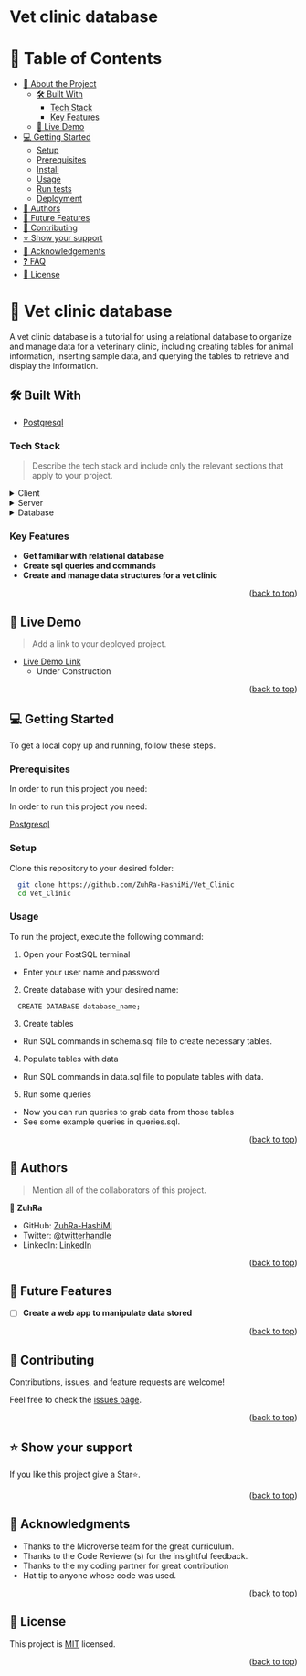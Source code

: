 # Vet clinic database

<a name="readme-top"></a>

# 📗 Table of Contents

- [📖 About the Project](#about-project)
  - [🛠 Built With](#built-with)
    - [Tech Stack](#tech-stack)
    - [Key Features](#key-features)
  - [🚀 Live Demo](#live-demo)
- [💻 Getting Started](#getting-started)
  - [Setup](#setup)
  - [Prerequisites](#prerequisites)
  - [Install](#install)
  - [Usage](#usage)
  - [Run tests](#run-tests)
  - [Deployment](#triangular_flag_on_post-deployment)
- [👥 Authors](#authors)
- [🔭 Future Features](#future-features)
- [🤝 Contributing](#contributing)
- [⭐️ Show your support](#support)
- [🙏 Acknowledgements](#acknowledgements)
- [❓ FAQ](#faq)
- [📝 License](#license)

<!-- PROJECT DESCRIPTION -->

# 📖 Vet clinic database <a name="about-project"></a>

A vet clinic database is a tutorial for using a relational database to organize and manage data for a veterinary clinic, including creating tables for animal information, inserting sample data, and querying the tables to retrieve and display the information.

## 🛠 Built With <a name="built-with"></a>
- [Postgresql](https://www.postgresql.org/)

### Tech Stack <a name="tech-stack"></a>

> Describe the tech stack and include only the relevant sections that apply to your project.

<details>
  <summary>Client</summary>
  <ul>
    <li><a href="https://reactjs.org/">React.js</a></li>
  </ul>
</details>

<details>
  <summary>Server</summary>
  <ul>
    <li><a href="https://expressjs.com/">Express.js</a></li>
  </ul>
</details>

<details>
<summary>Database</summary>
  <ul>
    <li><a href="https://www.postgresql.org/">PostgreSQL</a></li>
  </ul>
</details>

<!-- Features -->

### Key Features <a name="key-features"></a>

- **Get familiar with relational database**
- **Create sql queries and commands**
- **Create and manage data structures for a vet clinic**

<p align="right">(<a href="#readme-top">back to top</a>)</p>

<!-- LIVE DEMO -->

## 🚀 Live Demo <a name="live-demo"></a>

> Add a link to your deployed project.

- [Live Demo Link]()
     - Under Construction 

<p align="right">(<a href="#readme-top">back to top</a>)</p>

<!-- GETTING STARTED -->

## 💻 Getting Started <a name="getting-started"></a>

To get a local copy up and running, follow these steps.

### Prerequisites

In order to run this project you need:

<!--
Example command:

```sh
 gem install rails
```
 -->
 In order to run this project you need:

[Postgresql](https://www.postgresql.org/)

### Setup

Clone this repository to your desired folder:

```sh
  git clone https://github.com/ZuhRa-HashiMi/Vet_Clinic
  cd Vet_Clinic
```

### Usage

To run the project, execute the following command:

1. Open your PostSQL terminal
  - Enter your user name and password

2. Create database with your desired name:

``` 
  CREATE DATABASE database_name;
```
3. Create tables
  - Run SQL commands in schema.sql file to create necessary tables.

4. Populate tables with data
  - Run SQL commands in data.sql file to populate tables with data.

5. Run some queries
  - Now you can run queries to grab data from those tables
  - See some example queries in queries.sql.


<p align="right">(<a href="#readme-top">back to top</a>)</p>

<!-- AUTHORS -->

## 👥 Authors <a name="authors"></a>

> Mention all of the collaborators of this project.

👤 **ZuhRa**

- GitHub: [ZuhRa-HashiMi](https://github.com/ZuhRa-HashiMi)
- Twitter: [@twitterhandle](https://twitter.com/zuhrahashimi4)
- LinkedIn: [LinkedIn](https://www.linkedin.com/in/zuhra-hashimi/)

<p align="right">(<a href="#readme-top">back to top</a>)</p>

<!-- FUTURE FEATURES -->

## 🔭 Future Features <a name="future-features"></a>

- [ ] **Create a web app to manipulate data stored**

<p align="right">(<a href="#readme-top">back to top</a>)</p>

<!-- CONTRIBUTING -->

## 🤝 Contributing <a name="contributing"></a>

Contributions, issues, and feature requests are welcome!

Feel free to check the [issues page](https://github.com/ZuhRa-HashiMi/Vet_Clinic/issues).

<p align="right">(<a href="#readme-top">back to top</a>)</p>

<!-- SUPPORT -->

## ⭐️ Show your support <a name="support"></a>

If you like this project give a Star⭐️.

<p align="right">(<a href="#readme-top">back to top</a>)</p>

<!-- ACKNOWLEDGEMENTS -->

## 🙏 Acknowledgments <a name="acknowledgements"></a>

- Thanks to the Microverse team for the great curriculum.
- Thanks to the Code Reviewer(s) for the insightful feedback.
- Thanks to the my coding partner for great contribution
- Hat tip to anyone whose code was used.

<p align="right">(<a href="#readme-top">back to top</a>)</p>

<!-- FAQ (optional) -->

<!-- LICENSE -->

## 📝 License <a name="license"></a>

This project is [MIT](https://github.com/Mujeeb4582/Vet-clinic-database/blob/animal-table/Licence) licensed.

<p align="right">(<a href="#readme-top">back to top</a>)</p>